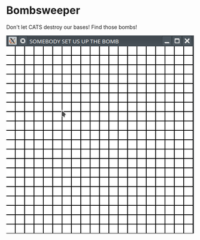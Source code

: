 # Bombsweeper

Don't let CATS destroy our bases! Find those bombs!

![fancy gif](./media/bombsweeper.gif)

